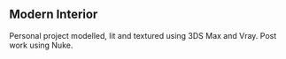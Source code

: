 ## Modern Interior

Personal project modelled, lit and textured using 3DS Max and Vray. 
Post work using Nuke.
